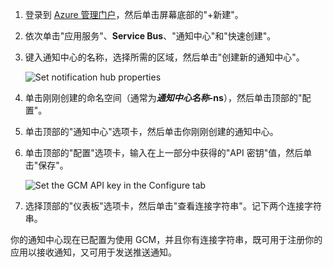 

1. 登录到 [Azure 管理门户](https://manage.windowsazure.cn)，然后单击屏幕底部的"+新建"。

2. 依次单击"应用服务"、**Service Bus**、"通知中心"和"快速创建"。

3. 键入通知中心的名称，选择所需的区域，然后单击"创建新的通知中心"。

   	![Set notification hub properties](./media/notification-hubs-android-configure-push/notification-hub-create-from-portal2.png)

4. 单击刚刚创建的命名空间（通常为***通知中心名称*-ns**），然后单击顶部的"配置"。

5. 单击顶部的"通知中心"选项卡，然后单击你刚刚创建的通知中心。

6. 单击顶部的"配置"选项卡，输入在上一部分中获得的"API 密钥"值，然后单击"保存"。

   	![Set the GCM API key in the Configure tab](./media/notification-hubs-android-configure-push/notification-hub-configure-android.png)

7. 选择顶部的"仪表板"选项卡，然后单击"查看连接字符串"。记下两个连接字符串。

你的通知中心现在已配置为使用 GCM，并且你有连接字符串，既可用于注册你的应用以接收通知，又可用于发送推送通知。

<!--HONumber=51-->